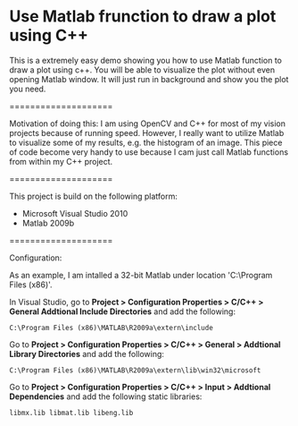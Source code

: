 Use Matlab frunction to draw a plot using C++
====================

This is a extremely easy demo showing you how to use Matlab function to draw a plot using c++. You will be able to visualize the plot without even opening Matlab window. It will just run in background and show you the plot you need. 

====================

Motivation of doing this: 
I am using OpenCV and C++ for most of my vision projects because of running speed. However, I really want to utilize Matlab to visualize some of my results, e.g. the histogram of an image. This piece of code become very handy to use because I cam just call Matlab functions from within my C++ project. 

====================

This project is build on the following platform: 
 - Microsoft Visual Studio 2010
 - Matlab 2009b

====================

Configuration:

As an example, I am intalled a 32-bit Matlab under location 'C:\Program Files (x86)'.

In Visual Studio, go to <strong>Project > Configuration Properties > C/C++ > General Addtional Include Directories</strong> and add the following: 

    C:\Program Files (x86)\MATLAB\R2009a\extern\include
    
Go to <strong>Project > Configuration Properties > C/C++ > General > Addtional Library Directories</strong> and add the following:

    C:\Program Files (x86)\MATLAB\R2009a\extern\lib\win32\microsoft
    
Go to <strong>Project > Configuration Properties > C/C++ > Input > Addtional Dependencies</strong> and add the following static libraries:

    libmx.lib libmat.lib libeng.lib
